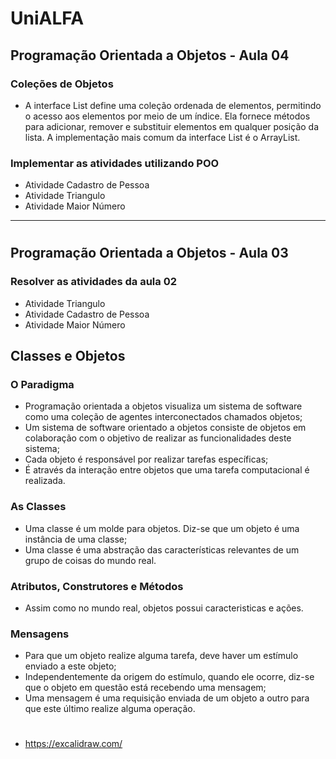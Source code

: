 # UniALFA
## Programação Orientada a Objetos - Aula 04
### Coleções de Objetos
* A interface List define uma coleção ordenada de elementos, permitindo o acesso aos elementos por meio de um índice. Ela fornece métodos para adicionar, remover e substituir elementos em qualquer posição da lista. A implementação mais comum da interface List é o ArrayList.
### Implementar as atividades utilizando POO
* Atividade Cadastro de Pessoa
* Atividade Triangulo
* Atividade Maior Número
***
#
## Programação Orientada a Objetos - Aula 03
### Resolver as atividades da aula 02
* Atividade Triangulo
* Atividade Cadastro de Pessoa
* Atividade Maior Número
## Classes e Objetos
### O Paradigma
* Programação orientada a objetos visualiza um sistema de software como uma coleção de agentes interconectados chamados objetos;
* Um sistema de software orientado a objetos consiste de objetos em colaboração com o objetivo de realizar as funcionalidades deste sistema;
* Cada objeto é responsável por realizar tarefas específicas;
* É através da interação entre objetos que uma tarefa computacional é realizada.
### As Classes
* Uma classe é um molde para objetos. Diz-se que um objeto é uma instância de uma classe;
* Uma classe é uma abstração das características relevantes de um grupo de coisas do mundo real.
### Atributos, Construtores e Métodos
* Assim como no mundo real, objetos possui caracteristicas e ações.
### Mensagens
* Para que um objeto realize alguma tarefa, deve haver um estímulo enviado a este objeto;
* Independentemente da origem do estímulo, quando ele ocorre, diz-se que o objeto em questão está recebendo uma mensagem;
* Uma mensagem é uma requisição enviada de um objeto a outro para que este último realize alguma operação.
#
* https://excalidraw.com/

